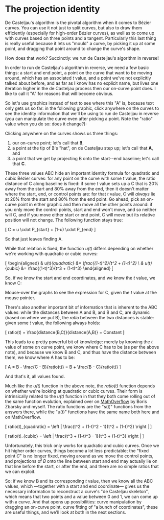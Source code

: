 # The projection identity

De Casteljau's algorithm is the pivotal algorithm when it comes to Bézier curves. You can use it not just to split curves, but also to draw them efficiently (especially for high-order Bézier curves), as well as to come up with curves based on three points and a tangent. Particularly this last thing is really useful because it lets us "mould" a curve, by picking it up at some point, and dragging that point around to change the curve's shape.

How does that work? Succinctly: we run de Casteljau's algorithm in reverse!

In order to run de Casteljau's algorithm in reverse, we need a few basic things: a start and end point, a point on the curve that want to be moving around, which has an associated *t* value, and a point we've not explicitly talked about before, and as far as I know has no explicit name, but lives one iteration higher in the de Casteljau process then our on-curve point does. I like to call it "A" for reasons that will become obvious.

So let's use graphics instead of text to see where this "A" is, because text only gets us so far: in the following graphic, click anywhere on the curves to see the identity information that we'll be using to run de Casteljau in reverse (you can manipulate the curve even after picking a point. Note the "ratio" value when you do so: does it change?):

<div className="figure">
  <Graphic inline={true} title="Projections in a quadratic Bézier curve" setup={this.setupQuadratic} draw={this.draw} onClick={this.onClick} />
  <Graphic inline={true} title="Projections in a cubic Bézier curve" setup={this.setupCubic} draw={this.draw} onClick={this.onClick} />
</div>

Clicking anywhere on the curves shows us three things:

1. our on-curve point; let's call that <b>B</b>,
2. a point at the tip of B's "hat", on de Casteljau step up; let's call that <b>A</b>, and
3. a point that we get by projecting B onto the start--end baseline; let's call that <b>C</b>.

These three values ABC hide an important identity formula for quadratic and cubic Bézier curves: for any point on the curve with some *t* value, the ratio distance of C along baseline is fixed: if some *t* value sets up a C that is 20% away from the start and 80% away from the end, then it doesn't matter where the start, end, or control points are: for that *t* value, C will *always* lie at 20% from the start and 80% from the end point. Go ahead, pick an on-curve point in either graphic and then move all the other points around: if you only move the control points, start and end won't move, and so neither will C, and if you move either start or end point, C will move but its relative position will not change. The following function stays true:

\[
  C = u \cdot P_{start} + (1-u) \cdot P_{end}
\]

So that just leaves finding A.

<div className="note">

While that relation is fixed, the function *u(t)* differs depending on whether we're working
with quadratic or cubic curves:

\[
\begin{aligned}
& u(t)_{quadratic} &= \frac{(1-t)^2}{t^2 + (1-t)^2} \\
& u(t)_{cubic} &= \frac{(1-t)^3}{t^3 + (1-t)^3}
\end{aligned}
\]

So, if we know the start and end coordinates, and we know the *t* value, we know C:

<div className="figure">
  <Graphic inline={true} title="Quadratic value of C for t" draw={this.drawQCT} onMouseMove={this.setCT}/>
  <Graphic inline={true} title="Cubic value of C for t" draw={this.drawCCT} onMouseMove={this.setCT}/>
</div>

Mouse-over the graphs to see the expression for C, given the *t* value at the mouse pointer.

</div>

There's also another important bit of information that is inherent to the ABC values: while the distances between A and B, and B and C, are dynamic (based on where we put B), the *ratio* between the two distances is stable: given some *t* value, the following always holds:

\[
  ratio(t) = \frac{distance(B,C)}{distance(A,B)} = Constant
\]

This leads to a pretty powerful bit of knowledge: merely by knowing the *t* value of some on curve point, we know where C has to be (as per the above note), and because we know B and C, and thus have the distance between them, we know where A has to be:

\[
  A = B - \frac{C - B}{ratio(t)} = B + \frac{B - C}{ratio(t)}
\]

And that's it, all values found.

<div className="note">

Much like the *u(t)* function in the above note, the *ratio(t)* function depends on whether we're looking at quadratic or cubic curves. Their form is intrinsically related to the *u(t)* function in that they both come rolling out of the same function evalution, explained over on [MathOverflow](http://mathoverflow.net/questions/122257/finding-the-formula-for-Bézier-curve-ratios-hull-point-point-baseline) by Boris Zbarsky and myself. The ratio functions are the "s(t)" functions from the answers there, while the "u(t)" functions have the same name both here and on MathOverflow.

\[
  ratio(t)_{quadratic} = \left | \frac{t^2 + (1-t)^2 - 1}{t^2 + (1-t)^2} \right |
\]

\[
  ratio(t)_{cubic} = \left | \frac{t^3 + (1-t)^3 - 1}{t^3 + (1-t)^3} \right |
\]

Unfortunately, this trick only works for quadratic and cubic curves. Once we hit higher order curves, things become a lot less predictable; the "fixed point *C*" is no longer fixed, moving around as we move the control points, and projections of *B* onto the line between start and end may actually lie on that line before the start, or after the end, and there are no simple ratios that we can exploit.

</div>

So: if we know B and its corresponding *t* value, then we know all the ABC values, which —together with a start and end coordinate— gives us the necessary information to reconstruct a curve's "de Casteljau skeleton", which means that two points and a value between 0 and 1, we can come up with a curve. And that opens up possibilities: curve manipulation by dragging an on-curve point, curve fitting of "a bunch of coordinates", these are useful things, and we'll look at both in the next sections.
